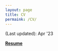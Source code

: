 ```yaml
---
layout: page
title: CV
permaink: /CV/
---
```


(Last updated): Apr '23
<!--**[CV][resume full]** -->
**[Resume][r2page]**


[resume full]:assets/cv_full.pdf
[r2page]:assets/resume-2page.pdf
